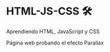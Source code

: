 # HTML-JS-CSS :hammer_and_wrench:
Aprendiendo HTML, JavaScript y CSS

Página web probando el efecto Parallax
